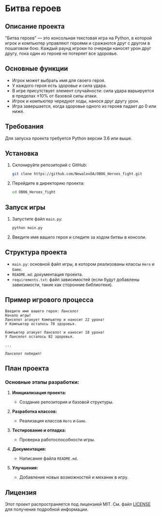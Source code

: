 
# Битва героев

## Описание проекта

"Битва героев" — это консольная текстовая игра на Python, в которой игрок и компьютер управляют героями и сражаются друг с другом в пошаговом бою. Каждый раунд игроки по очереди наносят урон друг другу, пока один из героев не потеряет все здоровье.

## Основные функции

- Игрок может выбрать имя для своего героя.
- У каждого героя есть здоровье и сила удара.
- В игре присутствует элемент случайности: сила удара варьируется в пределах ±10% от базовой силы атаки.
- Игрок и компьютер чередуют ходы, нанося друг другу урон.
- Игра завершается, когда здоровье одного из героев падает до 0 или ниже.

## Требования

Для запуска проекта требуется Python версии 3.6 или выше.

## Установка

1. Склонируйте репозиторий с GitHub:
   ```bash
   git clone https://github.com/NewalexOA/OB06_Heroes_fight.git
   ```

2. Перейдите в директорию проекта:
   ```bash
   cd OB06_Heroes_fight
   ```

## Запуск игры

1. Запустите файл `main.py`:
   ```bash
   python main.py
   ```

2. Введите имя вашего героя и следите за ходом битвы в консоли.

## Структура проекта

- `main.py`: основной файл игры, в котором реализованы классы `Hero` и `Game`.
- `README.md`: документация проекта.
- `requirements.txt`: файл зависимостей (если будут добавлены зависимости, такие как сторонние библиотеки).

## Пример игрового процесса

```
Введите имя вашего героя: Ланселот
Начало игры!
Ланселот атакует Компьютер и наносит 22 урона!
У Компьютер осталось 78 здоровья.

Компьютер атакует Ланселот и наносит 18 урона!
У Ланселот осталось 82 здоровья.

...

Ланселот победил!
```

## План проекта

### Основные этапы разработки:

1. **Инициализация проекта:**
   - Создание репозитория и базовой структуры.
   
2. **Разработка классов:**
   - Реализация классов `Hero` и `Game`.

3. **Тестирование и отладка:**
   - Проверка работоспособности игры.

4. **Документация:**
   - Написание файла `README.md`.

5. **Улучшения:**
   - Добавление новых возможностей и механик в игру.

## Лицензия

Этот проект распространяется под лицензией MIT. См. файл [LICENSE](LICENSE) для получения подробной информации.

